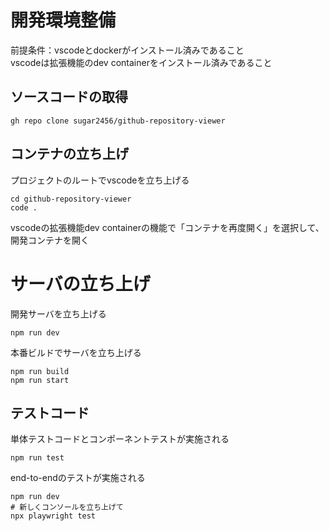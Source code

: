 # 開発環境整備

前提条件：vscodeとdockerがインストール済みであること  
vscodeは拡張機能のdev containerをインストール済みであること

## ソースコードの取得

```
gh repo clone sugar2456/github-repository-viewer
```

## コンテナの立ち上げ

プロジェクトのルートでvscodeを立ち上げる

```
cd github-repository-viewer
code .
```

vscodeの拡張機能dev containerの機能で「コンテナを再度開く」を選択して、
開発コンテナを開く

# サーバの立ち上げ

開発サーバを立ち上げる

```
npm run dev
```

本番ビルドでサーバを立ち上げる

```
npm run build
npm run start
```

## テストコード

単体テストコードとコンポーネントテストが実施される

```
npm run test
```

end-to-endのテストが実施される

```
npm run dev
# 新しくコンソールを立ち上げて
npx playwright test
```

